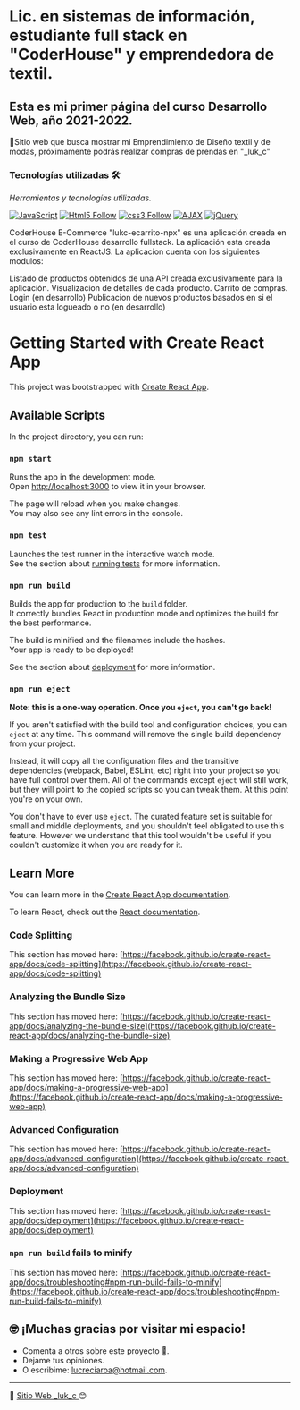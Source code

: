 # Lic. en sistemas de información, estudiante full stack en "CoderHouse" y emprendedora de textil.
## Esta es mi primer página del curso Desarrollo Web, año 2021-2022.

 📢Sitio web que busca mostrar mi Emprendimiento de Diseño textil y de modas, próximamente podrás realizar compras de prendas en "_luk_c"

### Tecnologías utilizadas 🛠️

_Herramientas y tecnologías utilizadas._

[![JavaScript](https://img.shields.io/badge/JavaScript-F7DF1E?style=for-the-badge&logo=javascript&logoColor=white&labelColor=101010)](#)
[![Html5 Follow](https://img.shields.io/badge/HTML5-E34F26?style=for-the-badge&logo=html5&logoColor=white&labelColor=101010)](#)
[![css3 Follow](https://img.shields.io/badge/CSS3-1572B6?style=for-the-badge&logo=css3&logoColor=white&labelColor=101010)](#)
[![AJAX](https://img.shields.io/badge/AJAX-F7DF1E?style=for-the-badge&logo=javascript&logoColor=white&labelColor=101010)](#)
[![jQuery](https://img.shields.io/badge/jQuery-1572B6?style=for-the-badge&logo=jquery&logoColor=white&labelColor=101010)](#)

CoderHouse E-Commerce
"lukc-ecarrito-npx" es una aplicación creada en el curso de CoderHouse desarrollo fullstack.
La aplicación esta creada exclusivamente en ReactJS.
La aplicacion cuenta con los siguientes modulos:

Listado de productos obtenidos de una API creada exclusivamente para la aplicación.
Visualizacion de detalles de cada producto.
Carrito de compras.
Login (en desarrollo)
Publicacion de nuevos productos basados en si el usuario esta logueado o no (en desarrollo)

# Getting Started with Create React App

This project was bootstrapped with [Create React App](https://github.com/facebook/create-react-app).

## Available Scripts

In the project directory, you can run:

### `npm start`

Runs the app in the development mode.\
Open [http://localhost:3000](http://localhost:3000) to view it in your browser.

The page will reload when you make changes.\
You may also see any lint errors in the console.

### `npm test`

Launches the test runner in the interactive watch mode.\
See the section about [running tests](https://facebook.github.io/create-react-app/docs/running-tests) for more information.

### `npm run build`

Builds the app for production to the `build` folder.\
It correctly bundles React in production mode and optimizes the build for the best performance.

The build is minified and the filenames include the hashes.\
Your app is ready to be deployed!

See the section about [deployment](https://facebook.github.io/create-react-app/docs/deployment) for more information.

### `npm run eject`

**Note: this is a one-way operation. Once you `eject`, you can't go back!**

If you aren't satisfied with the build tool and configuration choices, you can `eject` at any time. This command will remove the single build dependency from your project.

Instead, it will copy all the configuration files and the transitive dependencies (webpack, Babel, ESLint, etc) right into your project so you have full control over them. All of the commands except `eject` will still work, but they will point to the copied scripts so you can tweak them. At this point you're on your own.

You don't have to ever use `eject`. The curated feature set is suitable for small and middle deployments, and you shouldn't feel obligated to use this feature. However we understand that this tool wouldn't be useful if you couldn't customize it when you are ready for it.

## Learn More

You can learn more in the [Create React App documentation](https://facebook.github.io/create-react-app/docs/getting-started).

To learn React, check out the [React documentation](https://reactjs.org/).

### Code Splitting

This section has moved here: [https://facebook.github.io/create-react-app/docs/code-splitting](https://facebook.github.io/create-react-app/docs/code-splitting)

### Analyzing the Bundle Size

This section has moved here: [https://facebook.github.io/create-react-app/docs/analyzing-the-bundle-size](https://facebook.github.io/create-react-app/docs/analyzing-the-bundle-size)

### Making a Progressive Web App

This section has moved here: [https://facebook.github.io/create-react-app/docs/making-a-progressive-web-app](https://facebook.github.io/create-react-app/docs/making-a-progressive-web-app)

### Advanced Configuration

This section has moved here: [https://facebook.github.io/create-react-app/docs/advanced-configuration](https://facebook.github.io/create-react-app/docs/advanced-configuration)

### Deployment

This section has moved here: [https://facebook.github.io/create-react-app/docs/deployment](https://facebook.github.io/create-react-app/docs/deployment)

### `npm run build` fails to minify

This section has moved here: [https://facebook.github.io/create-react-app/docs/troubleshooting#npm-run-build-fails-to-minify](https://facebook.github.io/create-react-app/docs/troubleshooting#npm-run-build-fails-to-minify)

## 🤓 ¡Muchas gracias por visitar mi espacio!

* Comenta a otros sobre este proyecto 📢.
* Dejame tus opiniones.
* O escribime: lucreciaroa@hotmail.com.

---
📌 [Sitio Web _luk_c ](https://lroa28.github.io/GitLROA/) 😊